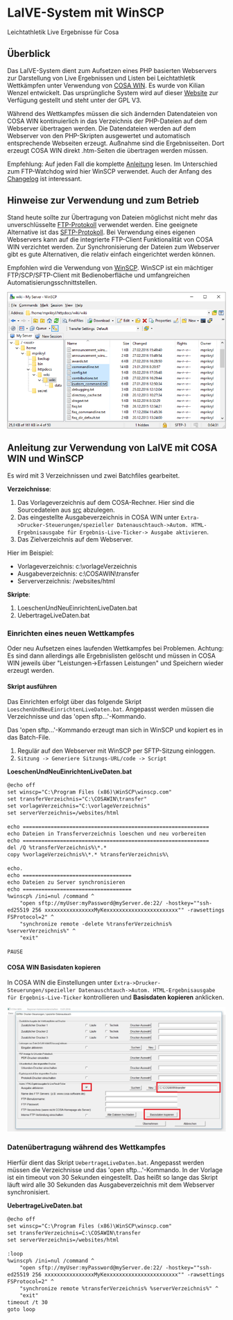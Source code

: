 # LaIVE-System mit WinSCP
Leichtathletik Live Ergebnisse für Cosa

## Überblick
Das LaIVE-System dient zum Aufsetzen eines PHP basierten Webservers zur Darstellung von Live Ergebnissen und Listen bei Leichtathletik Wettkämpfen unter Verwendung von [COSA WIN](http://www.cosa-software.de). Es wurde von Kilian Wenzel entwickelt. Das ursprüngliche System wird auf dieser [Website](http://laive.de/LaIVE-System) zur Verfügung gestellt und steht unter der GPL V3.

Während des Wettkampfes müssen die sich ändernden Datendateien von COSA WIN kontinuierlich in das Verzeichnis der PHP-Dateien auf dem Webserver übertragen werden. Die Datendateien werden auf dem Webserver von den PHP-Skripten ausgewertet und automatisch entsprechende Webseiten erzeugt. Außnahme sind die Ergebnisseiten. Dort erzeugt COSA WIN direkt .htm-Seiten die übertragen werden müssen.

Empfehlung: 
Auf jeden Fall die komplette [Anleitung](https://github.com/Koseng/LaIVE-System/blob/master/doc/LaIVE_Kurzinformation_2013-11-22.pdf) lesen. Im Unterschied zum FTP-Watchdog wird hier WinSCP verwendet. Auch der Anfang des [Changelog](https://github.com/Koseng/LaIVE-System/blob/master/doc/changelog.txt) ist interessant.

## Hinweise zur Verwendung und zum Betrieb
Stand heute sollte zur Übertragung von Dateien möglichst nicht mehr das unverschlüsselte [FTP-Protokoll](https://de.wikipedia.org/wiki/File_Transfer_Protocol) verwendet werden. Eine geeignete Alternative ist das [SFTP-Protokoll](https://de.wikipedia.org/wiki/File_Transfer_Protocol). Bei Verwendung eines eigenen Webservers kann auf die integrierte FTP-Client Funktionalität von COSA WIN verzichtet werden. Zur Synchronisierung der Dateien zum Webserver gibt es gute Alternativen, die relativ einfach eingerichtet werden können.

Empfohlen wird die Verwendung von [WinSCP](https://winscp.net/). WinSCP ist ein mächtiger FTP/SCP/SFTP-Client mit Bedienoberfläche und umfangreichen Automatisierungsschnittstellen. 

![Bild WinSCP](https://github.com/Koseng/LaIVE-System/blob/master/pictures/explorer.png)

## Anleitung zur Verwendung von LaIVE mit COSA WIN und WinSCP
Es wird mit 3 Verzeichnissen und zwei Batchfiles gearbeitet.

**Verzeichnisse**:
1. Das Vorlageverzeichnis auf dem COSA-Rechner. 
   Hier sind die Sourcedateien aus [src](https://github.com/Koseng/LaIVE-System/tree/master/src) abzulegen.
2. Das eingestellte Ausgabeverzeichnis in COSA WIN unter `Extra->Drucker-Steuerungen/spezieller Datenauschtauch->Autom. HTML-Ergebnisausgabe für Ergebnis-Live-Ticker-> Ausgabe aktivieren`. 
3. Das Zielverzeichnis auf dem Webserver.

Hier im Beispiel:
- Vorlageverzeichnis: c:\vorlageVerzeichnis
- Ausgabeverzeichnis: c:\COSAWIN\transfer
- Serververzeichnis:  /websites/html

**Skripte**:
1. LoeschenUndNeuEinrichtenLiveDaten.bat
2. UebertrageLiveDaten.bat

### Einrichten eines neuen Wettkampfes
Oder neu Aufsetzen eines laufenden Wettkampfes bei Problemen. Achtung: Es sind dann allerdings alle Ergebnislisten gelöscht und müssen in COSA WIN jeweils über "Leistungen->Erfassen Leistungen" und Speichern wieder erzeugt werden.

#### Skript ausführen
Das Einrichten erfolgt über das folgende Skript `LoeschenUndNeuEinrichtenLiveDaten.bat`. Angepasst werden müssen die Verzeichnisse und das 'open sftp...'-Kommando. 

Das 'open sftp...'-Kommando erzeugt man sich in WinSCP und kopiert es in das Batch-File. 
1. Regulär auf den Webserver mit WinSCP per SFTP-Sitzung einloggen.
2. `Sitzung -> Generiere Sitzungs-URL/code -> Script`

**LoeschenUndNeuEinrichtenLiveDaten.bat**
```Batchfile
@echo off 
set winscp="C:\Program Files (x86)\WinSCP\winscp.com"
set transferVerzeichnis="C:\COSAWIN\transfer"
set vorlageVerzeichnis="C:\vorlageVerzeichnis"
set serverVerzeichnis=/websites/html

echo ============================================================
echo Dateien in Transferverzeichnis loeschen und neu vorbereiten
echo ============================================================
del /Q %transferVerzeichnis%\*.*
copy %vorlageVerzeichnis%\*.* %transferVerzeichnis%\

echo.
echo ===================================
echo Dateien zu Server synchronisieren
echo ===================================
%winscp% /ini=nul /command ^
    "open sftp://myUser:myPassword@myServer.de:22/ -hostkey=""ssh-ed25519 256 xxxxxxxxxxxxxxxxMyKexxxxxxxxxxxxxxxxxxxxxxx"" -rawsettings FSProtocol=2" ^
    "synchronize remote -delete %transferVerzeichnis% %serverVerzeichnis%" ^
    "exit"

PAUSE
```

#### COSA WIN Basisdaten kopieren
In COSA WIN die Einstellungen unter `Extra->Drucker-Steuerungen/spezieller Datenauschtauch->Autom. HTML-Ergebnisausgabe für Ergebnis-Live-Ticker` kontrollieren und **Basisdaten kopieren** anklicken.

![Bild COSAWIN](https://github.com/Koseng/LaIVE-System/blob/master/pictures/cosawintransfer.JPG)

### Datenübertragung während des Wettkampfes
Hierfür dient das Skript `UebertrageLiveDaten.bat`. Angepasst werden müssen die Verzeichnisse und das 'open sftp...'-Kommando. In der Vorlage ist ein timeout von 30 Sekunden eingestellt. Das heißt so lange das Skript läuft wird alle 30 Sekunden das Ausgabeverzeichnis mit dem Webserver synchronisiert.

**UebertrageLiveDaten.bat**
```Batchfile
@echo off
set winscp="C:\Program Files (x86)\WinSCP\winscp.com"
set transferVerzeichnis=C:\COSAWIN\transfer
set serverVerzeichnis=/websites/html

:loop
%winscp% /ini=nul /command ^
    "open sftp://myUser:myPassword@myServer.de:22/ -hostkey=""ssh-ed25519 256 xxxxxxxxxxxxxxxxMyKexxxxxxxxxxxxxxxxxxxxxxx"" -rawsettings FSProtocol=2" ^
    "synchronize remote %transferVerzeichnis% %serverVerzeichnis%" ^
    "exit"
timeout /t 30
goto loop
```
